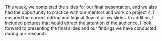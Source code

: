 This week, we completed the slides for our final presentation, and we also had the opportunity to practice with our mentors and work on project 4. I ensured the correct editing and logical flow of all my slides. In addition, I included pictures that would attract the attention of the audience. I look forward to presenting the final slides and our findings we have conducted during our research. 

